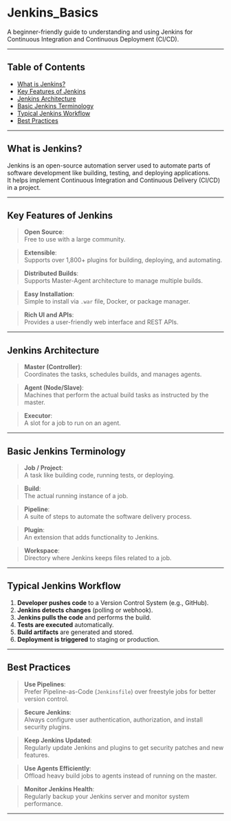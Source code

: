 # Jenkins_Basics

A beginner-friendly guide to understanding and using Jenkins for Continuous Integration and Continuous Deployment (CI/CD).

---

## Table of Contents
- [What is Jenkins?](#what-is-jenkins)
- [Key Features of Jenkins](#key-features-of-jenkins)
- [Jenkins Architecture](#jenkins-architecture)
- [Basic Jenkins Terminology](#basic-jenkins-terminology)
- [Typical Jenkins Workflow](#typical-jenkins-workflow)
- [Best Practices](#best-practices)

---

## What is Jenkins?
Jenkins is an open-source automation server used to automate parts of software development like building, testing, and deploying applications.  
It helps implement Continuous Integration and Continuous Delivery (CI/CD) in a project.

---

## Key Features of Jenkins
> **Open Source**:  
> Free to use with a large community.

> **Extensible**:  
> Supports over 1,800+ plugins for building, deploying, and automating.

> **Distributed Builds**:  
> Supports Master-Agent architecture to manage multiple builds.

> **Easy Installation**:  
> Simple to install via `.war` file, Docker, or package manager.

> **Rich UI and APIs**:  
> Provides a user-friendly web interface and REST APIs.

---

## Jenkins Architecture
> **Master (Controller)**:  
> Coordinates the tasks, schedules builds, and manages agents.

> **Agent (Node/Slave)**:  
> Machines that perform the actual build tasks as instructed by the master.

> **Executor**:  
> A slot for a job to run on an agent.

---

## Basic Jenkins Terminology

> **Job / Project**:  
> A task like building code, running tests, or deploying.

> **Build**:  
> The actual running instance of a job.

> **Pipeline**:  
> A suite of steps to automate the software delivery process.

> **Plugin**:  
> An extension that adds functionality to Jenkins.

> **Workspace**:  
> Directory where Jenkins keeps files related to a job.

---

## Typical Jenkins Workflow
1. **Developer pushes code** to a Version Control System (e.g., GitHub).
2. **Jenkins detects changes** (polling or webhook).
3. **Jenkins pulls the code** and performs the build.
4. **Tests are executed** automatically.
5. **Build artifacts** are generated and stored.
6. **Deployment is triggered** to staging or production.

---

## Best Practices
> **Use Pipelines**:  
> Prefer Pipeline-as-Code (`Jenkinsfile`) over freestyle jobs for better version control.

> **Secure Jenkins**:  
> Always configure user authentication, authorization, and install security plugins.

> **Keep Jenkins Updated**:  
> Regularly update Jenkins and plugins to get security patches and new features.

> **Use Agents Efficiently**:  
> Offload heavy build jobs to agents instead of running on the master.

> **Monitor Jenkins Health**:  
> Regularly backup your Jenkins server and monitor system performance.

---

